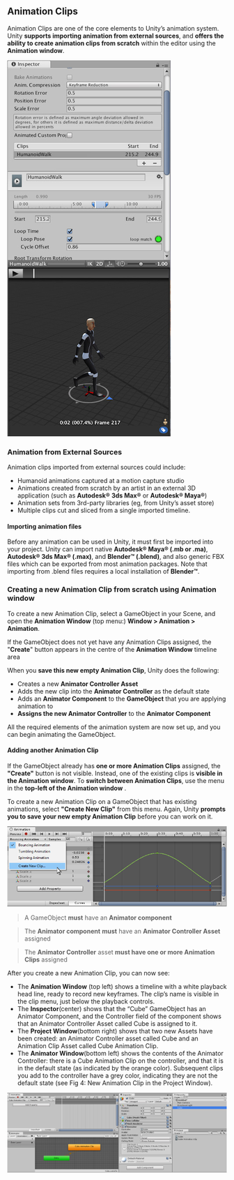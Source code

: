## Animation Clips
Animation Clips are one of the core elements to Unity’s animation system. Unity **supports importing animation from external sources**, and **offers the ability to create animation clips from scratch** within the editor using the **Animation window**.

![](./AnimationClipInspector.jpg)


### Animation from External Sources

Animation clips imported from external sources could include:

- Humanoid animations captured at a motion capture studio
- Animations created from scratch by an artist in an external 3D application (such as **Autodesk®** **3ds Max®** or **Autodesk® Maya®**)
- Animation sets from 3rd-party libraries (eg, from Unity’s asset store)
- Multiple clips cut and sliced from a single imported timeline.

#### Importing animation files

Before any animation can be used in Unity, it must first be imported into your project. Unity can import native **Autodesk® Maya® (.mb or .ma)**, **Autodesk® 3ds Max® (.max)**, and **Blender™ (.blend)**, and also generic FBX files which can be exported from most animation packages. Note that importing from .blend files requires a local installation of **Blender™**.

### Creating a new Animation Clip from scratch using Animation window

To create a new Animation Clip, select a GameObject in your Scene, and open the **Animation Window** (top menu:) **Window > Animation > Animation**.

If the GameObject does not yet have any Animation Clips assigned, the "**Create**" button appears in the centre of the **Animation Window** timeline area

When you **save this new empty Animation Clip**, Unity does the following:

- Creates a new **Animator Controller Asset**
- Adds the new clip into the **Animator Controller** as the default state
- Adds an **Animator Component** to the **GameObject** that you are applying animation to
- **Assigns the new Animator Controller** to the **Animator Component**

All the required elements of the animation system are now set up, and you can begin animating the GameObject.

#### Adding another Animation Clip

If the GameObject already has **one or more Animation Clips** assigned, the **"Create"** button is not visible. Instead, one of the existing clips is **visible in the Animation window**. To **switch between Animation Clips**, use the menu in the **top-left of the Animation window**
.

To create a new Animation Clip on a GameObject that has existing animations, select **"Create New Clip"** from this menu. Again, Unity **prompts you to save your new empty Animation Clip** before you can work on it.

![](./AnimationEditorNewClipMenu.png)

> A GameObject **must** have an **Animator component**

> The **Animator component** **must** have an **Animator Controller Asset** assigned

> The **Animator Controller** asset **must have one or more Animation Clips** assigned


After you create a new Animation Clip, you can now see:

- The **Animation Window** (top left) shows a timeline with a white playback head line, ready to record new keyframes. The clip’s name is visible in the clip menu, just below the playback controls.
- The **Inspector**(center) shows that the “Cube” GameObject has an Animator Component, and the Controller field of the component shows that an Animator Controller Asset called Cube is assigned to it.
- The **Project Window**(bottom right) shows that two new Assets have been created: an Animator Controller asset called Cube and an Animation Clip Asset called Cube Animation Clip.
- The **Animator Window**(bottom left) shows the contents of the Animator Controller: there is a Cube Animation Clip on the controller, and that it is in the default state (as indicated by the orange color). Subsequent clips you add to the controller have a grey color, indicating they are not the default state (see Fig 4: New Animation Clip in the Project Window).

![](./AnimationEditorNewAnimationAdded.png)


